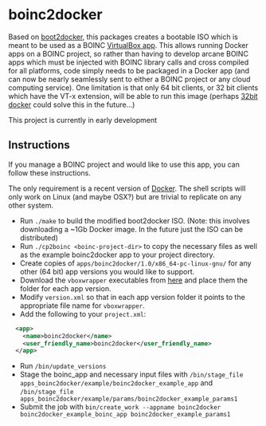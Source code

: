 boinc2docker
============

Based on [boot2docker](http://boot2docker.io/), this packages creates a bootable ISO which is meant to be used as a BOINC [VirtualBox app](http://boinc.berkeley.edu/trac/wiki/VboxApps). This allows running Docker apps on a BOINC project, so rather than having to develop arcane BOINC apps which must be injected with BOINC library calls and cross compiled for all platforms, code simply needs to be packaged in a Docker app (and can now be nearly seamlessly sent to either a BOINC project or any cloud computing service). One limitation is that only 64 bit clients, or 32 bit clients which have the VT-x extension, will be able to run this image (perhaps [32bit docker](https://github.com/docker-32bit) could solve this in the future...)

This project is currently in early development

Instructions
------------

If you manage a BOINC project and would like to use this app, you can follow these instructions. 

The only requirement is a recent version of [Docker](https://www.docker.com/). The shell scripts will only work on Linux (and maybe OSX?) but are trivial to replicate on any other system. 

* Run `./make` to build the modified boot2docker ISO. (Note: this involves downloading a ~1Gb Docker image. In the future just the ISO can be distributed)
* Run `./cp2boinc <boinc-project-dir>` to copy the necessary files as well as the example boinc2docker app to your project directory. 
* Create copies of `apps/boinc2docker/1.0/x86_64-pc-linux-gnu/` for any other (64 bit) app versions you would like to support. 
* Download the `vboxwrapper` executables from [here](http://boinc.berkeley.edu/trac/wiki/VboxApps) and place them the folder for each app version.
* Modify `version.xml` so that in each app version folder it points to the appropriate file name for `vboxwrapper`.
* Add the following to your `project.xml`:
```xml
  <app>
    <name>boinc2docker</name>
    <user_friendly_name>boinc2docker</user_friendly_name>
  </app>
```
* Run `/bin/update_versions`
* Stage the boinc_app and necessary input files with `/bin/stage_file apps_boinc2docker/example/boinc2docker_example_app` and `/bin/stage_file apps_boinc2docker/example/params/boinc2docker_example_params1`
* Submit the job with `bin/create_work --appname boinc2docker boinc2docker_example_boinc_app boinc2docker_example_params1`
